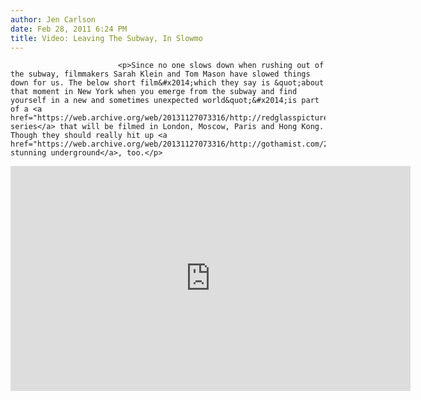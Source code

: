 ```yaml
---
author: Jen Carlson
date: Feb 28, 2011 6:24 PM
title: Video: Leaving The Subway, In Slowmo
---
```



                            
                            
                            
                            <p>Since no one slows down when rushing out of the subway, filmmakers Sarah Klein and Tom Mason have slowed things down for us. The below short film&#x2014;which they say is &quot;about that moment in New York when you emerge from the subway and find yourself in a new and sometimes unexpected world&quot;&#x2014;is part of a <a href="https://web.archive.org/web/20131127073316/http://redglasspictures.com/archives/502">larger series</a> that will be filmed in London, Moscow, Paris and Hong Kong. Though they should really hit up <a href="https://web.archive.org/web/20131127073316/http://gothamist.com/2011/01/10/photos_swedens_stunning_subway_stat.php">Sweden&apos;s stunning underground</a>, too.</p>

<p><iframe src="https://web.archive.org/web/20131127073316if_/http://player.vimeo.com/video/19536258?title=0&amp;byline=0&amp;portrait=0&amp;color=ffffff" width="640" height="360" frameborder="0"></iframe></p>
                            
                            
                            